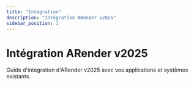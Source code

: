 ```yaml
---
title: "Intégration"
description: "Intégration ARender v2025"
sidebar_position: 1
---
```


# Intégration ARender v2025

Guide d'intégration d'ARender v2025 avec vos applications et systèmes existants.